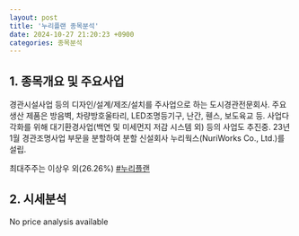 ```yaml
---
layout: post
title: '누리플랜 종목분석'
date: 2024-10-27 21:20:23 +0900
categories: 종목분석
---
```


## 1. 종목개요 및 주요사업

경관시설사업 등의 디자인/설계/제조/설치를 주사업으로 하는 도시경관전문회사. 주요 생산 제품은 방음벽, 차량방호울타리, LED조명등기구, 난간, 휀스, 보도육교 등. 사업다각화를 위해 대기환경사업(백연 및 미세먼지 저감 시스템 외) 등의 사업도 추진중. 23년1월 경관조명사업 부문을 분할하여 분할 신설회사 누리웍스(NuriWorks Co., Ltd.)를 설립.

최대주주는 이상우 외(26.26%)
[#누리플랜](#)

## 2. 시세분석

No price analysis available
